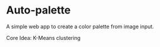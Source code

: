 # Auto-palette
A simple web app to create a color palette from image input.

Core Idea: K-Means clustering
